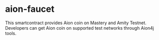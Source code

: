 # aion-faucet
This smartcontract provides Aion coin on Mastery and Amity Testnet. Developers can get Aion coin on supported test networks through Aion4j tools.
